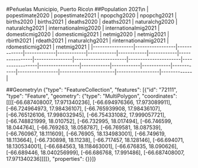 #Peñuelas Municipio, Puerto Rico\n
##Population 2021\n
| popestimate2020 | popestimate2021 | npopchg2020 | npopchg2021 | births2020 | births2021 | deaths2020 | deaths2021 | naturalchg2020 | naturalchg2021 | internationalmig2020 | internationalmig2021 | domesticmig2020 | domesticmig2021 | netmig2020 | netmig2021 | rbirth2021 | rdeath2021 | rnaturalchg2021 | rinternationalmig2021 | rdomesticmig2021 | rnetmig2021 |
|-----------------|-----------------|-------------|-------------|------------|------------|------------|------------|----------------|----------------|----------------------|----------------------|-----------------|-----------------|------------|------------|------------|------------|-----------------|-----------------------|------------------|-------------|

##Geometry\n
{"type": "FeatureCollection", "features": [{"id": "72111", "type": "Feature", "geometry": {"type": "MultiPolygon", "coordinates": [[[[-66.687408007, 17.971340236], [-66.694976366, 17.973089911], [-66.724964973, 17.98436107], [-66.765939908, 17.98436107], [-66.765126106, 17.998032945], [-66.754331082, 17.999057721], [-66.748821999, 18.010752], [-66.732995, 18.017494], [-66.746599, 18.044764], [-66.769263, 18.058787], [-66.769581, 18.087539], [-66.760967, 18.111609], [-66.76905, 18.134983001], [-66.749619, 18.113664], [-66.730898, 18.11238], [-66.717457, 18.128146], [-66.694071, 18.130534001], [-66.684563, 18.118463001], [-66.676835, 18.090626], [-66.689446, 18.040256999], [-66.686768, 17.991486], [-66.687408007, 17.971340236]]]]}, "properties": {}}]}
